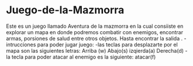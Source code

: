 # Juego-de-la-Mazmorra
Este es un juego llamado Aventura de la mazmorra en la cual consiiste en explorar un mapa en  donde podremos combatir con enemigos, encontrar armas, porsiones de salud entre otros objetos. Hasta encontrar la salida .
-intrucciones para poder jugar  juego: 
-las teclas para desplazarte por el mapa son las siguientes letras:
Arriba (w)
Abajo(s)
izqierda(a)
Derecha(d)
-la tecla para  poder atacar al enemigo es la siguiente:
atacar(f)
